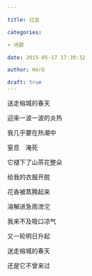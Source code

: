 ```yaml
---

title: 过去

categories:

- 诗歌

date: 2015-05-17 17:39:32

author: Herb

draft: true
---
```


送走榕城的春天

迎来一波一波的炎热

我几乎要在热潮中

窒息　淹死

它褪下了山茶花整朵

给我的衣服开脱

花香被蒸腾起来

溶解进急雨滂沱

我来不及吸口凉气

又一轮明日升起

送走榕城的春天

还是它不曾来过